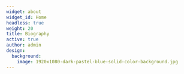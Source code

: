 ```yaml
---
widget: about
widget_id: Home
headless: true
weight: 20
title: Biography
active: true
author: admin
design:
  background:
    image: 1920x1080-dark-pastel-blue-solid-color-background.jpg
---
```

